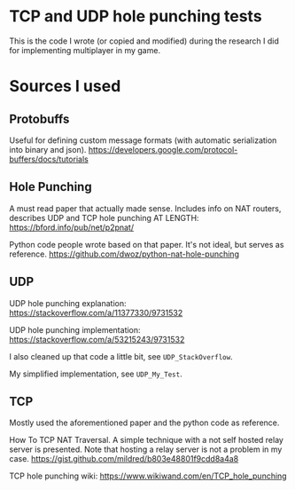 # TCP and UDP hole punching tests

This is the code I wrote (or copied and modified) during the research I did for implementing multiplayer in my game. 


# Sources I used


## Protobuffs

Useful for defining custom message formats (with automatic serialization into binary and json).
https://developers.google.com/protocol-buffers/docs/tutorials


## Hole Punching

A must read paper that actually made sense. Includes info on NAT routers, describes UDP and TCP hole punching AT LENGTH:
https://bford.info/pub/net/p2pnat/

Python code people wrote based on that paper. It's not ideal, but serves as reference.
https://github.com/dwoz/python-nat-hole-punching


## UDP

UDP hole punching explanation:
https://stackoverflow.com/a/11377330/9731532

UDP hole punching implementation:
https://stackoverflow.com/a/53215243/9731532

I also cleaned up that code a little bit, see `UDP_StackOverflow`.

My simplified implementation, see `UDP_My_Test`.


## TCP

Mostly used the aforementioned paper and the python code as reference.

How To TCP NAT Traversal. A simple technique with a not self hosted relay server is presented. Note that hosting a relay server is not a problem in my case.
https://gist.github.com/mildred/b803e48801f9cdd8a4a8

TCP hole punching wiki:
https://www.wikiwand.com/en/TCP_hole_punching